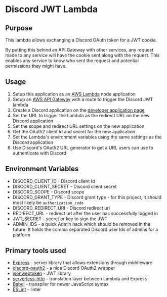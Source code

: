 # Discord JWT Lambda

## Purpose

This lambda allows exchanging a Discord OAuth token for a JWT cookie.

By putting this behind an API Gateway with other services, any request made to any service will have the cookie sent along with the request. This enables any service to know who sent the request and potential permissions they might have.

## Usage

1. Setup this application as an [AWS Lambda](https://aws.amazon.com/lambda/) node application
1. Setup an [AWS API Gateway](https://aws.amazon.com/api-gateway/) with a route to trigger the Discord JWT lambda
1. Create a Discord application on the [developer application page](https://discordapp.com/developers/applications/)
1. Set the URL to trigger the Lambda as the redirect URL on the new Discord application
1. Set the scope and redirect URL settings on the new application
1. Get the OAuth2 client Id and secret for the new application
1. Set the Lambda's environment variables using the same settings as the Discord application
1. Use Discord's OAuth2 URL generator to get a URL users can use to authenticate with Discord

## Environment Variables

- DISCORD_CLIENT_ID - Discord client Id
- DISCORD_CLIENT_SECRET - Discord client secret
- DISCORD_SCOPE - Discord scope
- DISCORD_GRANT_TYPE - Discord grant type - for this project, it should most likely be `authorization_code`
- DISCORD_REDIRECT_URI - Discord redirect uri
- REDIRECT_URL - redirect url after the user has successfully logged in
- JWT_SECRET - secret or key to sign the JWT
- ADMIN_IDS - a quick Admin hack which should be removed in the future. It holds the comma separated Discord user Ids of admins for a platform

## Primary tools used

- [Express](https://expressjs.com/) - server library that allows extensions through middleware
- [discord-oauth2](https://github.com/reboxer/discord-oauth2) - a nice Discord OAuth2 wrapper
- [jsonwebtoken](https://github.com/auth0/node-jsonwebtoken) - JWT library
- [serverless-http](https://github.com/dougmoscrop/serverless-http) - translation layer between Lambda and Express
- [Babel](https://babeljs.io/) - transpiler for newer JavaScript syntax
- [ESLint](https://eslint.org/) - linter
